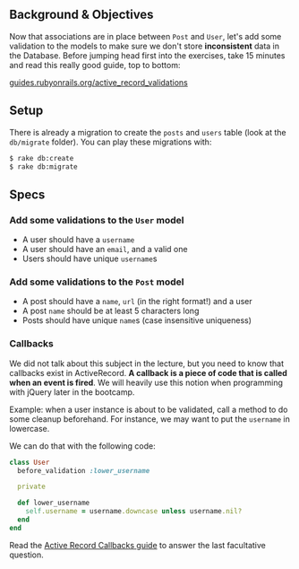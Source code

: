 ## Background & Objectives

Now that associations are in place between `Post` and `User`, let's add some validation to the models to make sure we don't store **inconsistent** data in the Database. Before jumping head first into the exercises, take 15 minutes and read this really good guide, top to bottom:

[guides.rubyonrails.org/active\_record\_validations](http://guides.rubyonrails.org/active_record_validations.html)

## Setup

There is already a migration to create the `posts` and `users` table (look at the `db/migrate` folder). You can play these migrations with:

```bash
$ rake db:create
$ rake db:migrate
```

## Specs

### Add some validations to the `User` model

- A user should have a `username`
- A user should have an `email`, and a valid one
- Users should have unique `username`s

### Add some validations to the `Post` model

- A post should have a `name`, `url` (in the right format!) and a user
- A post `name` should be at least 5 characters long
- Posts should have unique `name`s (case insensitive uniqueness)

### Callbacks

We did not talk about this subject in the lecture, but you need to know that callbacks exist in ActiveRecord. **A callback is a piece of code that is called when an event is fired**. We will heavily use this notion when programming with jQuery later in the bootcamp.

Example: when a user instance is about to be validated, call a method to do some cleanup beforehand. For instance, we may want to put the `username` in lowercase.

We can do that with the following code:

```ruby
class User
  before_validation :lower_username

  private

  def lower_username
    self.username = username.downcase unless username.nil?
  end
end
```

Read the [Active Record Callbacks guide](http://guides.rubyonrails.org/active_record_callbacks.html) to answer the last facultative question.
